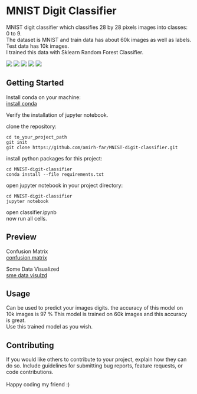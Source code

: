 # MNIST Digit Classifier

MNIST digit classifier which classifies 28 by 28 pixels images into classes: 0 to 9.<br>
The dataset is MNIST and train data has about 60k images as well as labels.<br>
Test data has 10k images.<br>
I trained this data with Sklearn Random Forest Classifier.

<p>
  <img src="https://img.shields.io/badge/Python-FFD43B?style=for-the-badge&logo=python&logoColor=blue"/>
  <img src="https://img.shields.io/badge/conda-342B029.svg?&style=for-the-badge&logo=anaconda&logoColor=white"/>
  <img src="https://img.shields.io/badge/Jupyter-F37626.svg?&style=for-the-badge&logo=Jupyter&logoColor=white"/>
  <img src="https://img.shields.io/badge/Numpy-777BB4?style=for-the-badge&logo=numpy&logoColor=white"/>
  <img src="https://img.shields.io/badge/scikit_learn-F7931E?style=for-the-badge&logo=scikitlearn&logoColor=white"/>
</p>

## Getting Started

Install conda on your machine:<br>
[install conda](https://conda.io/projects/conda/en/latest/user-guide/install/index.html)<br>

Verify the installation of jupyter notebook.<br>

clone the repository:<br>
```
cd to_your_project_path
git init
git clone https://github.com/amirh-far/MNIST-digit-classifier.git
```
install python packages for this project:<br>
```
cd MNIST-digit-classifier
conda install --file requirements.txt
```
open jupyter notebook in your project directory:<br>
```
cd MNIST-digit-classifier
jupyter notebook
```
open classifier.ipynb<br>
now run all cells.<br>

## Preview

Confusion Matrix <br>
[confusion matrix](https://github.com/amirh-far/MNIST-digit-classifier/blob/main/readme_images/confusion%20matrix.png)

Some Data Visualized <br>
[sme data visulzd](https://github.com/amirh-far/MNIST-digit-classifier/blob/main/readme_images/some%20data%20visualized.png)


## Usage

Can be used to predict your images digits. the accuracy of this model on 10k images is 97 %
This model is trained on 60k images and this accuracy is great.<br>
Use this trained model as you wish.


## Contributing

If you would like others to contribute to your project, explain how they can do so. Include guidelines for submitting bug reports, feature requests, or code contributions.<br>
<br>
Happy coding my friend :)

